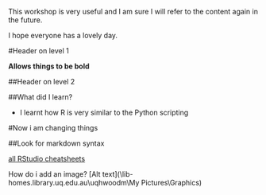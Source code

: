 This workshop is very useful and I am sure I will refer to the content again in the future.

I hope everyone has a lovely day.

#Header on level 1

**Allows things to be bold**


##Header on level 2

##What did I learn? 

* I learnt how R is very similar to the Python scripting


#Now i am changing things

##Look for markdown syntax

[all RStudio cheatsheets](https://rstudio.com/resources/cheatsheets/)

How do i add an image?
[Alt text](\\lib-homes.library.uq.edu.au\uqhwoodm\My Pictures\Graphics)

